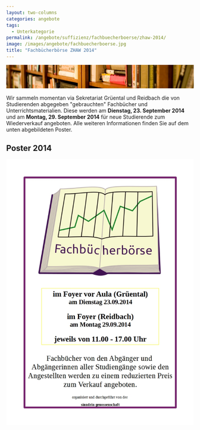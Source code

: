 ```yaml
---
layout: two-columns
categories: angebote
tags:
  - Unterkategorie
permalink: /angebote/suffizienz/fachbuecherboerse/zhaw-2014/
image: /images/angebote/fachbuecherboerse.jpg
title: "Fachbücherbörse ZHAW 2014"
---
```

<div class="angebot-top-wide"><img width="803" title="Fachbücherbörse" src="/images/angebote/fachbuecherboerse_sub.jpg"></div>

Wir sammeln momentan via Sekretariat Grüental und Reidbach die von Studierenden abgegeben "gebrauchten" Fachbücher und Unterrichtsmaterialien. Diese werden am **Dienstag, 23. September 2014** und am **Montag, 29. September 2014** für neue Studierende zum Wiederverkauf angeboten. Alle weiteren Informationen finden Sie auf dem unten abgebildeten Poster.

## Poster 2014
<div class=angebot-top-wide"><img width="793" title="Fachbücherbörse Poster" src="/images/angebote/fachbuecherboerse_sub_poster_verkauf.jpg"></div>

<!-- Die genauen Daten werden zur gegebenen Zeit per E-Mail an die Studierenden und Mitarbeitenden kommuniziert. -->

<!--
### Kleine Auswahl bisher zum Verkauf stehender Bücher

* **Chemie - Formeln & Gesetze** von Verlag Compact
* **Chemie Kompakt** von Verlag Tosa
* **Formeln und Tafeln Mathematk - Physik** von Verlag orell füssli
* **Fundamentum Mathematik und Physik** von Verlag orell füssli
* **Lehren kompakt - Von der Fachperson zur Lehrperson** von Meyer, Ruth
* **Physik Aufgaben** von Verlag orell füssli (mehrmals vorhanden)
* **Physik Lösungen** von Verlag orell füssli
* **Vögel** von Bezzel, Einhard
* **Wegweiser durch die Natur** von Verlag Das Beste
* **Ökologie** von Colin R. Townsend; Michael Begon, Biologe, Oekologe, Grossbritannien; John Lanberton Harper, Geobotaniker (mehrmals verfügbar)
* **uvm.**
-->
